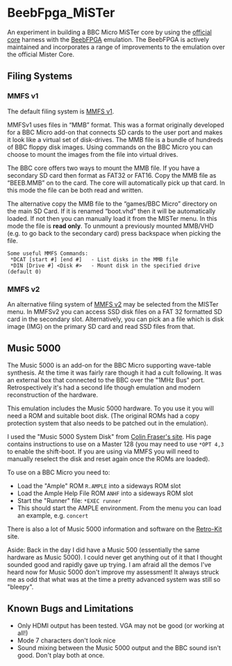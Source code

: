 # BeebFpga_MiSTer

An experiment in building a BBC Micro MiSTer core by using the [official core](https://github.com/MiSTer-devel/BBCMicro_MiSTer) harness with the [BeebFPGA](https://github.com/hoglet67/BeebFpga) emulation. The BeebFPGA is actively maintained and incorporates a range of improvements to the emulation over the official Mister Core.

## Filing Systems

### MMFS v1

The default filing system is [MMFS v1](https://github.com/hoglet67/MMFS). 

MMFSv1 uses files in “MMB” format. This was a format originally developed for a BBC Micro add-on that connects SD cards to the user port and makes it look like a virtual set of disk-drives. The MMB file is a bundle of hundreds of BBC floppy disk images. Using commands on the BBC Micro you can choose to mount the images from the file into virtual drives.

The BBC core offers two ways to mount the MMB file. If you have a secondary SD card then format as FAT32 or FAT16. Copy the MMB file as “BEEB.MMB” on to the card. The core will automatically pick up that card. In this mode the file can be both read and written.

The alternative copy the MMB file to the “games/BBC Micro” directory on the main SD Card. If it is renamed “boot.vhd” then it will be automatically loaded. If not then you can manually load it from the MISTer menu. In this mode the file is **read only**. To unmount a previously mounted MMB/VHD (e.g. to go back to the secondary card) press backspace when picking the file.

```
Some useful MMFS Commands:
 *DCAT [start #] [end #]   - List disks in the MMB file
 *DIN [Drive #] <Disk #>   - Mount disk in the specified drive (default 0)
 ```

### MMFS v2

An alternative filing system of [MMFS v2](https://github.com/hoglet67/MMFS) may be selected from the MISTer menu. In MMFSv2 you can access SSD disk files on a FAT 32 formatted SD card in the secondary slot. Alternatively, you can pick an a file which is disk image (IMG) on the primary SD card and read SSD files from that.


## Music 5000

The Music 5000 is an add-on for the BBC Micro supporting wave-table synthesis. At the time it was fairly rare though it had a cult following. It was an external box that connected to the BBC over the "1MHz Bus" port. Retrospectively it's had a second life though emulation and modern reconstruction of the hardware.

This emulation includes the Music 5000 hardware. To you use it you will need a ROM and suitable boot disk. (The original ROMs had a copy protection system that also needs to be patched out in the emulation).

I used the "Music 5000 System Disk" from [Colin Fraser's site](http://www.colinfraser.com/m5000/m5000.htm). His page contains instructions to use on a Master 128 (you may need to use `*OPT 4,3` to enable the shift-boot. If you are using via MMFS you will need to manually reselect the disk and reset again once the ROMs are loaded). 

To use on a BBC Micro you need to:
- Load the "Ample" ROM `R.AMPLE` into a sideways ROM slot
- Load the Ample Help File ROM `ANHF` into a sideways ROM slot
- Start the "Runner" file: `*EXEC runner`
- This should start the AMPLE environment. From the menu you can load an example, e.g. `concert`

There is also a lot of Music 5000 information and software on the [Retro-Kit](https://www.retro-kit.co.uk/Hybrid-Music-System/) site.

Aside: Back in the day I did have a Music 500 (essentially the same hardware as Music 5000). I could never get anything out of it that I thought sounded good and rapidly gave up trying. I am afraid all the demos I've heard now for Music 5000 don't improve my assessment! It always struck me as odd that what was at the time a pretty advanced system was still so "bleepy".


## Known Bugs and Limitations

- Only HDMI output has been tested. VGA may not be good (or working at all!)
- Mode 7 characters don't look nice
- Sound mixing between the Music 5000 output and the BBC sound isn't good. Don't play both at once.
